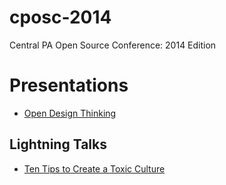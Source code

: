 cposc-2014
==========

Central PA Open Source Conference: 2014 Edition

# Presentations

* [Open Design Thinking](http://slides.com/azraelgroup/deck#/)

## Lightning Talks

* [Ten Tips to Create a Toxic Culture](https://speakerdeck.com/sethvargo/ten-tips-to-create-a-toxic-culture)
